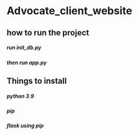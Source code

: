 # Advocate_client_website

## how to run the project
##### run init_db.py
##### then run app.py

## Things to install
##### python 3.9
##### pip
##### flask using pip
